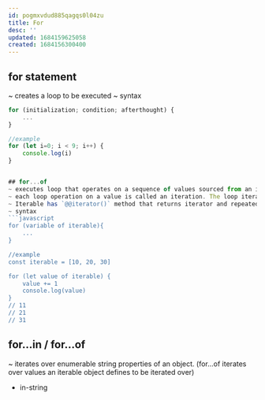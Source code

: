 ```yaml
---
id: pogmxvdud885qagqs0l04zu
title: For
desc: ''
updated: 1684159625058
created: 1684156300400
---
```

## for statement
~ creates a loop to be executed
~ syntax
``` javascript
for (initialization; condition; afterthought) {
    ...
}

//example
for (let i=0; i < 9; i++) {
    console.log(i)
}


## for...of
~ executes loop that operates on a sequence of values sourced from an iterable object like arrays, strings, map, set, nodelist, etc   
~ each loop operation on a value is called an iteration. The loop iterates over the iterable.
~ Iterable has `@@iterator()` method that returns iterator and repeatedly calls resulting iterators `next()` to produce sequence of values to be assigned to variable
~ syntax
```javascript
for (variable of iterable){
    ...
}

//example
const iterable = [10, 20, 30]

for (let value of iterable) {
    value += 1
    console.log(value)
}
// 11
// 21
// 31

```

## for...in / for...of
~ iterates over enumerable string properties of an object.  (for...of iterates over values an iterable object defines to be iterated over)
- in-string
